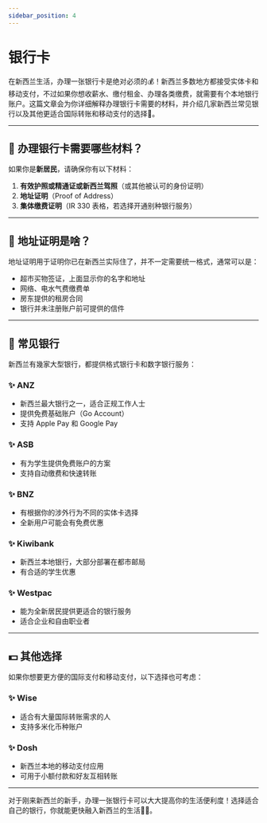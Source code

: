 ```yaml
---
sidebar_position: 4
---
```


# 银行卡

在新西兰生活，办理一张银行卡是绝对必须的💰！新西兰多数地方都接受实体卡和移动支付，不过如果你想收薪水、缴付租金、办理各类缴费，就需要有个本地银行账户。这篇文章会为你详细解释办理银行卡需要的材料，并介绍几家新西兰常见银行以及其他更适合国际转账和移动支付的选择🚀。  

---

## 🏦 办理银行卡需要哪些材料？  

如果你是**新居民**，请确保你有以下材料：  

1. **有效护照或精通证或新西兰驾照**（或其他被认可的身份证明）  
2. **地址证明**（Proof of Address）  
3. **集体缴费证明**（IR 330 表格，若选择开通别种银行服务）  

---

## 📝 地址证明是啥？  

地址证明用于证明你已在新西兰实际住了，并不一定需要统一格式，通常可以是： 

- 超市买物签证，上面显示你的名字和地址  
- 网络、电水气费缴费单  
- 房东提供的租房合同  
- 银行并未注册账户前可提供的信件  

---

## 🏧 常见银行  

新西兰有幾家大型银行，都提供格式银行卡和数字银行服务：  

### ✨ ANZ

- 新西兰最大银行之一，适合正规工作人士  
- 提供免费基础账户（Go Account）  
- 支持 Apple Pay 和 Google Pay  

### ✨ ASB  

- 有为学生提供免费账户的方案  
- 支持自动缴费和快速转账  

### ✨ BNZ  

- 有根据你的涉外行为不同的实体卡选择  
- 全新用户可能会有免费优惠  

### ✨ Kiwibank  

- 新西兰本地银行，大部分部署在都市邮局  
- 有合适的学生优惠  

### ✨ Westpac  

- 能为全新居民提供更适合的银行服务  
- 适合企业和自由职业者  

---

## 💵 其他选择  

如果你想要更方便的国际支付和移动支付，以下选择也可考虑：  

### ✨ Wise  

- 适合有大量国际转账需求的人  
- 支持多米化币种账户  

### ✨ Dosh  

- 新西兰本地的移动支付应用  
- 可用于小额付款和好友互相转账  

---

对于刚来新西兰的新手，办理一张银行卡可以大大提高你的生活便利度！选择适合自己的银行，你就能更快融入新西兰的生活🌟💪。
